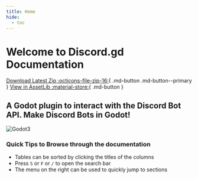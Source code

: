 ```yaml
---
title: Home
hide:
  - toc
---
```


# Welcome to Discord.gd Documentation

[Download Latest Zip :octicons-file-zip-16:](https://github.com/3ddelano/discord.gd/archive/refs/heads/main.zip){ .md-button .md-button--primary  }
[View in AssetLib :material-store:](https://godotengine.org/asset-library/asset/1010){ .md-button }

## A Godot plugin to interact with the Discord Bot API. Make Discord Bots in Godot!

<img alt="Godot3" src="https://img.shields.io/badge/-Godot 3.x-478CBF?style=for-the-badge&logo=godotengine&logoWidth=20&logoColor=white" />

### Quick Tips to Browse through the documentation

- Tables can be sorted by clicking the titles of the columns
- Press `S` or `F` or `/` to open the search bar
- The menu on the right can be used to quickly jump to sections